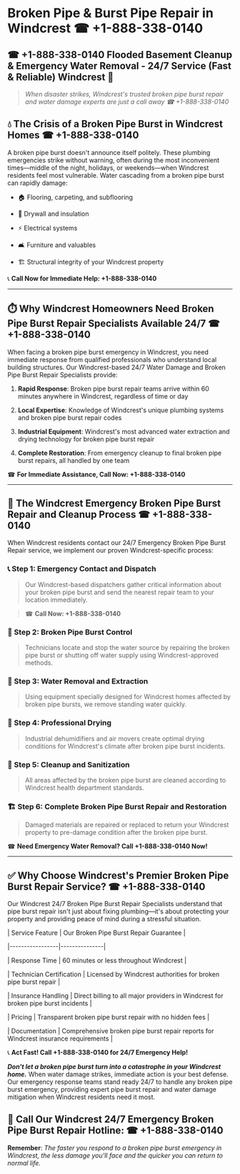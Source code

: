 # Broken Pipe & Burst Pipe Repair in Windcrest ☎ +1-888-338-0140  
## ☎ +1-888-338-0140 Flooded Basement Cleanup & Emergency Water Removal - 24/7 Service (Fast & Reliable) Windcrest 🚨  

> *When disaster strikes, Windcrest's trusted broken pipe burst repair and water damage experts are just a call away ☎ +1-888-338-0140*  

## 💧 The Crisis of a Broken Pipe Burst in Windcrest Homes ☎ +1-888-338-0140  

A broken pipe burst doesn't announce itself politely. These plumbing emergencies strike without warning, often during the most inconvenient times—middle of the night, holidays, or weekends—when Windcrest residents feel most vulnerable. Water cascading from a broken pipe burst can rapidly damage:  

* 🏠 Flooring, carpeting, and subflooring  
* 🧱 Drywall and insulation  
* ⚡ Electrical systems  
* 🛋️ Furniture and valuables  
* 🏗️ Structural integrity of your Windcrest property  

📞 **Call Now for Immediate Help: +1-888-338-0140**  

---  

## ⏱️ Why Windcrest Homeowners Need Broken Pipe Burst Repair Specialists Available 24/7 ☎ +1-888-338-0140  

When facing a broken pipe burst emergency in Windcrest, you need immediate response from qualified professionals who understand local building structures. Our Windcrest-based 24/7 Water Damage and Broken Pipe Burst Repair Specialists provide:  

1. **Rapid Response**: Broken pipe burst repair teams arrive within 60 minutes anywhere in Windcrest, regardless of time or day  
2. **Local Expertise**: Knowledge of Windcrest's unique plumbing systems and broken pipe burst repair codes  
3. **Industrial Equipment**: Windcrest's most advanced water extraction and drying technology for broken pipe burst repair  
4. **Complete Restoration**: From emergency cleanup to final broken pipe burst repairs, all handled by one team  

☎ **For Immediate Assistance, Call Now: +1-888-338-0140**  

---  

## 🔧 The Windcrest Emergency Broken Pipe Burst Repair and Cleanup Process ☎ +1-888-338-0140  

When Windcrest residents contact our 24/7 Emergency Broken Pipe Burst Repair service, we implement our proven Windcrest-specific process:  

### 📞 Step 1: Emergency Contact and Dispatch  
> Our Windcrest-based dispatchers gather critical information about your broken pipe burst and send the nearest repair team to your location immediately.  
> ☎ **Call Now: +1-888-338-0140**  

### 🚿 Step 2: Broken Pipe Burst Control  
> Technicians locate and stop the water source by repairing the broken pipe burst or shutting off water supply using Windcrest-approved methods.  

### 🌊 Step 3: Water Removal and Extraction  
> Using equipment specially designed for Windcrest homes affected by broken pipe bursts, we remove standing water quickly.  

### 💨 Step 4: Professional Drying  
> Industrial dehumidifiers and air movers create optimal drying conditions for Windcrest's climate after broken pipe burst incidents.  

### 🧼 Step 5: Cleanup and Sanitization  
> All areas affected by the broken pipe burst are cleaned according to Windcrest health department standards.  

### 🏗️ Step 6: Complete Broken Pipe Burst Repair and Restoration  
> Damaged materials are repaired or replaced to return your Windcrest property to pre-damage condition after the broken pipe burst.  

☎ **Need Emergency Water Removal? Call +1-888-338-0140 Now!**  

---  

## ✅ Why Choose Windcrest's Premier Broken Pipe Burst Repair Service? ☎ +1-888-338-0140  

Our Windcrest 24/7 Broken Pipe Burst Repair Specialists understand that pipe burst repair isn't just about fixing plumbing—it's about protecting your property and providing peace of mind during a stressful situation.  

| Service Feature | Our Broken Pipe Burst Repair Guarantee |  
|-----------------|---------------|  
| Response Time | 60 minutes or less throughout Windcrest |  
| Technician Certification | Licensed by Windcrest authorities for broken pipe burst repair |  
| Insurance Handling | Direct billing to all major providers in Windcrest for broken pipe burst incidents |  
| Pricing | Transparent broken pipe burst repair with no hidden fees |  
| Documentation | Comprehensive broken pipe burst repair reports for Windcrest insurance requirements |  

📞 **Act Fast! Call +1-888-338-0140 for 24/7 Emergency Help!**  

***Don't let a broken pipe burst turn into a catastrophe in your Windcrest home.*** When water damage strikes, immediate action is your best defense. Our emergency response teams stand ready 24/7 to handle any broken pipe burst emergency, providing expert pipe burst repair and water damage mitigation when Windcrest residents need it most.  

## 📱 Call Our Windcrest 24/7 Emergency Broken Pipe Burst Repair Hotline: ☎ +1-888-338-0140  

**Remember**: *The faster you respond to a broken pipe burst emergency in Windcrest, the less damage you'll face and the quicker you can return to normal life.*